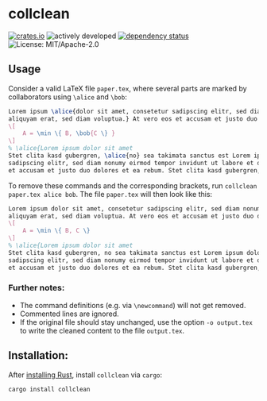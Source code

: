 # collclean

[![crates.io](https://img.shields.io/crates/v/collclean.svg)](https://crates.io/crates/collclean)
![actively developed](https://img.shields.io/badge/maintenance-actively--developed-brightgreen.svg)
[![dependency status](https://deps.rs/crate/collclean/0.2.0/status.svg)](https://deps.rs/crate/collclean/0.2.0)
![License: MIT/Apache-2.0](https://img.shields.io/crates/l/collclean.svg)

## Usage

Consider a valid LaTeX file `paper.tex`, where several parts are marked by collaborators using `\alice` and `\bob`:

```tex
Lorem ipsum \alice{dolor sit amet, consetetur sadipscing elitr, sed diam nonumy eirmod tempor invidunt ut labore et dolore magna 
aliquyam erat, sed diam voluptua.} At vero eos et accusam et justo duo dolores et ea rebum. 
\[
    A = \min \{ B, \bob{C \} }
\]
% \alice{Lorem ipsum dolor sit amet
Stet clita kasd gubergren, \alice{no} sea takimata sanctus est Lorem ipsum dolor sit amet. Lorem ipsum dolor sit amet, consetetur 
sadipscing elitr, sed diam nonumy eirmod tempor invidunt ut labore et dolore magna aliquyam erat, sed diam voluptua. At vero eos 
et accusam et justo duo dolores et ea rebum. Stet clita kasd gubergren, no sea takimata sanctus est Lorem {ipsum dolor sit amet.}
```

To remove these commands and the corresponding brackets, run `collclean paper.tex alice bob`. The file `paper.tex` will then look like this:

```tex
Lorem ipsum dolor sit amet, consetetur sadipscing elitr, sed diam nonumy eirmod tempor invidunt ut labore et dolore magna 
aliquyam erat, sed diam voluptua. At vero eos et accusam et justo duo dolores et ea rebum. 
\[
    A = \min \{ B, C \} 
\]
% \alice{Lorem ipsum dolor sit amet
Stet clita kasd gubergren, no sea takimata sanctus est Lorem ipsum dolor sit amet. Lorem ipsum dolor sit amet, consetetur 
sadipscing elitr, sed diam nonumy eirmod tempor invidunt ut labore et dolore magna aliquyam erat, sed diam voluptua. At vero eos 
et accusam et justo duo dolores et ea rebum. Stet clita kasd gubergren, no sea takimata sanctus est Lorem {ipsum dolor sit amet.}
```

### Further notes:

* The command definitions (e.g. via `\newcommand`) will not get removed.
* Commented lines are ignored.
* If the original file should stay unchanged, use the option `-o output.tex` to write the cleaned content to the file `output.tex`.

## Installation:

After [installing Rust](https://rustup.rs/), install `collclean` via `cargo`:

```bash
cargo install collclean
```

